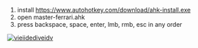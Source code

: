 1. install https://www.autohotkey.com/download/ahk-install.exe
2. open master-ferrari.ahk
3. press backspace, space, enter, lmb, rmb, esc in any order

[![vieiidediveidv](https://img.youtube.com/vi/R43ZAGttIug/0.jpg)](https://www.youtube.com/watch?v=R43ZAGttIug)
